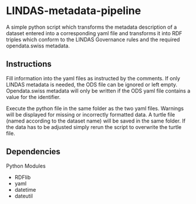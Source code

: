 # LINDAS-metadata-pipeline
A simple python script which transforms the metadata description of a dataset entered into a  corresponding yaml file and transforms it into RDF triples which conform to the LINDAS Governance rules and the required opendata.swiss metadata.

## Instructions
Fill information into the yaml files as instructed by the comments.
If only LINDAS metadata is needed, the ODS file can be ignored or left empty. 
Opendata.swiss metadata will only be written if the ODS yaml file contains a value for the identifier.

Execute the python file in the same folder as the two yaml files. Warnings will be displayed for missing or incorrectly formatted data.
A turtle file (named according to the dataset name) will be saved in the same folder.
If the data has to be adjusted simply rerun the script to overwrite the turtle file.

## Dependencies
Python Modules
- RDFlib
- yaml
- datetime
- dateutil
